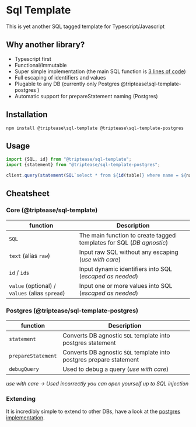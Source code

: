 # Sql Template

This is yet another SQL tagged template for Typescript/Javascript

## Why another library?

* Typescript first
* Functional/Immutable
* Super simple implementation (the main SQL function is [3 lines of code](https://github.com/triptease/sql-template/blob/master/sql-template/src/SQL.ts#L5))
* Full escaping of identifiers and values
* Plugable to any DB (currently only Postgres @triptease\sql-template-postgres )
* Automatic support for prepareStatement naming (Postgres)

## Installation

```shell
npm install @triptease\sql-template @triptease\sql-template-postgres
```

## Usage

```javascript
import {SQL, id} from "@triptease/sql-template";
import {statement} from "@triptease/sql-template-postgres";

client.query(statement(SQL`select * from ${id(table)} where name = ${name}`));
```

## Cheatsheet

### Core (@triptease/sql-template) 

| function                                       | Description                                                          |
|------------------------------------------------|----------------------------------------------------------------------|
| `SQL`                                          | The main function to create tagged templates for SQL (*DB agnostic*) |
| `text` (alias `raw`)                           | Input raw SQL without any escaping (*use with care*)                 |
 | `id` / `ids`                                   | Input dynamic identifiers into SQL (*escaped as needed*)             |
 | `value` (optional) / `values` (alias `spread`) | Input one or more values into SQL (*escaped as needed*)              |


### Postgres (@triptease/sql-template-postgres)

| function                                       | Description                                                         |
|------------------------------------------------|---------------------------------------------------------------------|
| `statement`                                    | Converts DB agnostic `SQL` template into postgres statement         |
| `prepareStatement`                             | Converts DB agnostic `SQL` template into postgres prepare statement |
| `debugQuery`                                   | Used to debug a query (*use with care*)                             |

*use with care -> Used incorrectly you can open yourself up to SQL injection*


### Extending

It is incredibly simple to extend to other DBs, have a look at the [postgres implementation](https://github.com/triptease/sql-template/blob/master/sql-template-postgres/src/index.ts#L17). 


